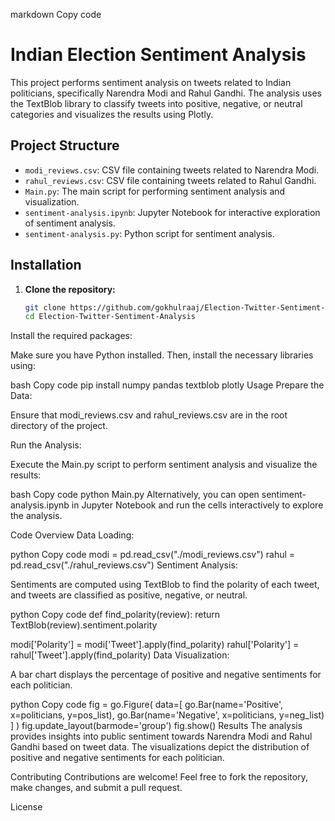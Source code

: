 markdown
Copy code
# Indian Election Sentiment Analysis

This project performs sentiment analysis on tweets related to Indian politicians, specifically Narendra Modi and Rahul Gandhi. The analysis uses the TextBlob library to classify tweets into positive, negative, or neutral categories and visualizes the results using Plotly.

## Project Structure

- `modi_reviews.csv`: CSV file containing tweets related to Narendra Modi.
- `rahul_reviews.csv`: CSV file containing tweets related to Rahul Gandhi.
- `Main.py`: The main script for performing sentiment analysis and visualization.
- `sentiment-analysis.ipynb`: Jupyter Notebook for interactive exploration of sentiment analysis.
- `sentiment-analysis.py`: Python script for sentiment analysis.

## Installation

1. **Clone the repository:**

   ```bash
   git clone https://github.com/gokhulraaj/Election-Twitter-Sentiment-Analysis.git
   cd Election-Twitter-Sentiment-Analysis
Install the required packages:

Make sure you have Python installed. Then, install the necessary libraries using:

bash
Copy code
pip install numpy pandas textblob plotly
Usage
Prepare the Data:

Ensure that modi_reviews.csv and rahul_reviews.csv are in the root directory of the project.

Run the Analysis:

Execute the Main.py script to perform sentiment analysis and visualize the results:

bash
Copy code
python Main.py
Alternatively, you can open sentiment-analysis.ipynb in Jupyter Notebook and run the cells interactively to explore the analysis.

Code Overview
Data Loading:

python
Copy code
modi = pd.read_csv("./modi_reviews.csv")
rahul = pd.read_csv("./rahul_reviews.csv")
Sentiment Analysis:

Sentiments are computed using TextBlob to find the polarity of each tweet, and tweets are classified as positive, negative, or neutral.

python
Copy code
def find_polarity(review):
    return TextBlob(review).sentiment.polarity

modi['Polarity'] = modi['Tweet'].apply(find_polarity)
rahul['Polarity'] = rahul['Tweet'].apply(find_polarity)
Data Visualization:

A bar chart displays the percentage of positive and negative sentiments for each politician.

python
Copy code
fig = go.Figure(
    data=[
        go.Bar(name='Positive', x=politicians, y=pos_list),
        go.Bar(name='Negative', x=politicians, y=neg_list)
    ]
)
fig.update_layout(barmode='group')
fig.show()
Results
The analysis provides insights into public sentiment towards Narendra Modi and Rahul Gandhi based on tweet data. The visualizations depict the distribution of positive and negative sentiments for each politician.

Contributing
Contributions are welcome! Feel free to fork the repository, make changes, and submit a pull request.

License
